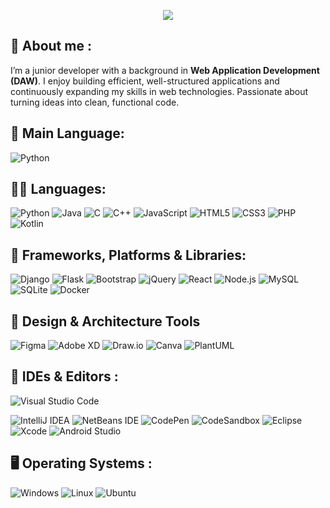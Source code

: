 <p align="center">
  <a href="https://github.com/JhonICC/JhonIcc"><img src="https://readme-typing-svg.herokuapp.com?color=%2336BCF7&center=true&vCenter=true&lines=Hi+%2C+welcome+to+my+Github+page;I+am+JhonICC;"></a>
</p>

## 👋 About me :

I’m a junior developer with a background in **Web Application Development (DAW)**. I enjoy building efficient, well-structured applications and continuously expanding my skills in web technologies. Passionate about turning ideas into clean, functional code.

## 🚀 Main Language:

![Python](https://img.shields.io/badge/-Python-3776AB?style=for-the-badge&logo=python&logoColor=white)


## 🧑‍💻 Languages:

![Python](https://img.shields.io/badge/-Python-3776AB?style=flat&logo=python&logoColor=white)
![Java](https://img.shields.io/badge/-Java-007396?style=flat&logo=java&logoColor=white)
![C](https://img.shields.io/badge/-C-A8B9CC?style=flat&logo=c&logoColor=black)
![C++](https://img.shields.io/badge/-C++-00599C?style=flat&logo=c%2b%2b&logoColor=white)
![JavaScript](https://img.shields.io/badge/-JavaScript-F7DF1E?style=flat&logo=javascript&logoColor=black)
![HTML5](https://img.shields.io/badge/-HTML5-E34F26?style=flat&logo=html5&logoColor=white)
![CSS3](https://img.shields.io/badge/-CSS3-1572B6?style=flat&logo=css3&logoColor=white)
![PHP](https://img.shields.io/badge/-PHP-777BB4?style=flat&logo=php&logoColor=white)
![Kotlin](https://img.shields.io/badge/-Kotlin-0095D5?style=flat&logo=kotlin&logoColor=white)

## 🚧 Frameworks, Platforms & Libraries:

![Django](https://img.shields.io/badge/-Django-092E20?style=flat&logo=django&logoColor=white)
![Flask](https://img.shields.io/badge/-Flask-000000?style=flat&logo=flask&logoColor=white)
![Bootstrap](https://img.shields.io/badge/-Bootstrap-7952B3?style=flat&logo=bootstrap&logoColor=white)
![jQuery](https://img.shields.io/badge/-jQuery-0769AD?style=flat&logo=jquery&logoColor=white)
![React](https://img.shields.io/badge/-React-61DAFB?style=flat&logo=react&logoColor=black)
![Node.js](https://img.shields.io/badge/-Node.js-339933?style=flat&logo=nodedotjs&logoColor=white)
![MySQL](https://img.shields.io/badge/-MySQL-4479A1?style=flat&logo=mysql&logoColor=white)
![SQLite](https://img.shields.io/badge/-SQLite-003B57?style=flat&logo=sqlite&logoColor=white)
![Docker](https://img.shields.io/badge/-Docker-2496ED?style=flat&logo=docker&logoColor=white)

## 🎨 Design & Architecture Tools

![Figma](https://img.shields.io/badge/-Figma-F24E1E?style=flat&logo=figma&logoColor=white)
![Adobe XD](https://img.shields.io/badge/-Adobe%20XD-FF61F6?style=flat&logo=adobexd&logoColor=white)
![Draw.io](https://img.shields.io/badge/-Draw.io-F08705?style=flat&logo=diagramsdotnet&logoColor=white)
![Canva](https://img.shields.io/badge/-Canva-00C4CC?style=flat&logo=canva&logoColor=white)
![PlantUML](https://img.shields.io/badge/-PlantUML-0E1E25?style=flat&logo=plantuml&logoColor=white)

## 🧠 IDEs & Editors :

![Visual Studio Code](https://img.shields.io/badge/-Visual%20Studio%20Code-007ACC?style=for-the-badge&logo=visual-studio-code&logoColor=white)

![IntelliJ IDEA](https://img.shields.io/badge/-IntelliJ%20IDEA-000000?style=flat&logo=intellij-idea&logoColor=white)
![NetBeans IDE](https://img.shields.io/badge/-NetBeans-1B6AC6?style=flat&logo=apachenetbeanside&logoColor=white)
![CodePen](https://img.shields.io/badge/-CodePen-000000?style=flat&logo=codepen&logoColor=white)
![CodeSandbox](https://img.shields.io/badge/-CodeSandbox-151515?style=flat&logo=codesandbox&logoColor=white)
![Eclipse](https://img.shields.io/badge/-Eclipse-2C2255?style=flat&logo=eclipse&logoColor=white)
![Xcode](https://img.shields.io/badge/-Xcode-1575F9?style=flat&logo=xcode&logoColor=white)
![Android Studio](https://img.shields.io/badge/-Android%20Studio-3DDC84?style=flat&logo=android-studio&logoColor=white)

## 🖥️ Operating Systems :

![Windows](https://img.shields.io/badge/-Windows-0078D6?style=flat&logo=windows&logoColor=white)
![Linux](https://img.shields.io/badge/-Linux-FCC624?style=flat&logo=linux&logoColor=black)
![Ubuntu](https://img.shields.io/badge/-Ubuntu-E95420?style=flat&logo=ubuntu&logoColor=white)

